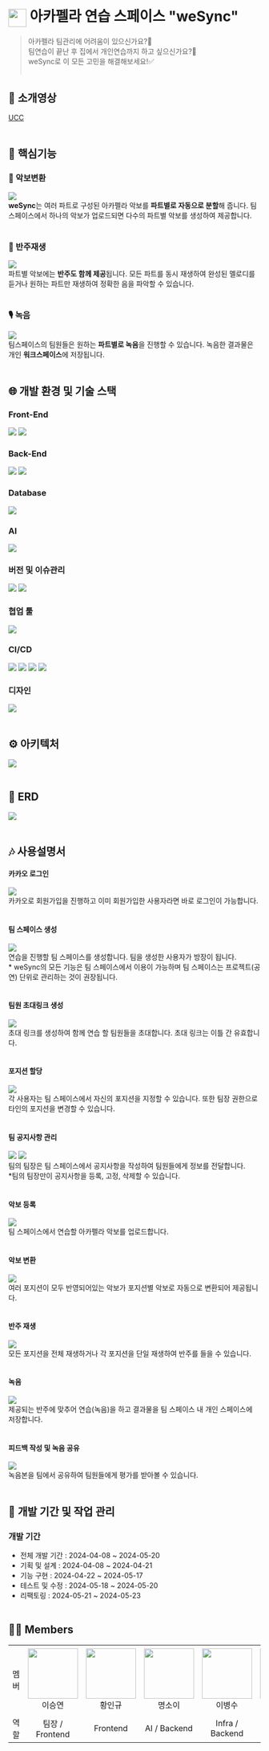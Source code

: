 # <img src="./images/logo.png" style="width: 36px; vertical-align: middle;"> 아카펠라 연습 스페이스 "weSync"

> 아카펠라 팀관리에 어려움이 있으신가요?📢<br>
팀연습이 끝난 후 집에서 개인연습까지 하고 싶으신가요?🎤<br>
weSync로 이 모든 고민을 해결해보세요!✅
<br><br>

## 🔗 소개영상
[UCC](https://drive.google.com/file/d/1kScbcJ66ZIOAQU7XDiMLnwCNyM7wiKO5/view?usp=drive_link)
<br><br>

## 🔔 핵심기능

### 🎼 악보변환
![](./images/변환결과.gif)
<br>
**weSync**는 여러 파트로 구성된 아카펠라 악보를 **파트별로 자동으로 분할**해 줍니다. 팀스페이스에서 하나의 악보가 업로드되면 다수의 파트별 악보를 생성하여 제공합니다.
<br><br>

### 🎹 반주재생
![](./images/반주재생.gif)
<br>
파트별 악보에는 **반주도 함께 제공**됩니다. 모든 파트를 동시 재생하여 완성된 멜로디를 듣거나 원하는 파트만 재생하여 정확한 음을 파악할 수 있습니다.
<br><br>

### 🎙️ 녹음
![](./images/녹음.gif)
<br>
팀스페이스의 팀원들은 원하는 **파트별로 녹음**을 진행할 수 있습니다. 녹음한 결과물은 개인 **워크스페이스**에 저장됩니다.
<br><br>

## 🌐 개발 환경 및 기술 스택

### Front-End
<p>
<img src="https://img.shields.io/badge/next.js-000000?style=flat-square&logo=next.js&logoColor=white"/>
<img src="https://img.shields.io/badge/Typescript-3178C6?style=flat-square&logo=Typescript&logoColor=white"/>
</p>

### Back-End
<img src="https://img.shields.io/badge/Spring boot-6DB33F?logo=springboot&logoColor=white">
<img src="https://img.shields.io/badge/JPA-F37143?logoColor=white">

### Database
<img src="https://img.shields.io/badge/MySQL-4479A1?logo=mysql&logoColor=white">

### AI
<img src="https://img.shields.io/badge/FastAPI-009688?logo=fastapi&logoColor=white">

### 버전 및 이슈관리
<img src="https://img.shields.io/badge/Gitlab-FC6D26?logo=gitlab&logoColor=white">
<img src="https://img.shields.io/badge/Jira-0052CC?logo=jira&logoColor=white">

### 협업 툴
<img src="https://img.shields.io/badge/Mattermost-0058CC?logo=mattermost&logoColor=white">

### CI/CD
<img src="https://img.shields.io/badge/Amazon EC2-FF9900?logo=amazonec2&logoColor=white">
<img src="https://img.shields.io/badge/Amazon S3-569A31?logo=amazons3&logoColor=white">
<img src="https://img.shields.io/badge/Jenkins-D24939?logo=jenkins&logoColor=white">
<img src="https://img.shields.io/badge/docker-2496ED?logo=docker&logoColor=white">

### 디자인
<img src="https://img.shields.io/badge/Figma-F24E1E?logo=figma&logoColor=white">
<br><br>

## ⚙️ 아키텍처
![](./images/architecture.png   )
<br><br>

## 🔑 ERD
![](./images/erd.png)
<br><br>

## 🎶 사용설명서

#### 카카오 로그인
![](./images/로그인.gif)
<br>
카카오로 회원가입을 진행하고 이미 회원가입한 사용자라면 바로 로그인이 가능합니다.
<br><br>

#### 팀 스페이스 생성
![](./images/팀생성.gif)
<br>
연습을 진행할 팀 스페이스를 생성합니다. 팀을 생성한 사용자가 방장이 됩니다. <br>
\* weSync의 모든 기능은 팀 스페이스에서 이용이 가능하며 팀 스페이스는 프로젝트(공연) 단위로 관리하는 것이 권장됩니다. 
<br><br>

#### 팀원 초대링크 생성
![](./images/초대링크생성.gif)
<br>
초대 링크를 생성하여 함께 연습 할 팀원들을 초대합니다. 초대 링크는 이틀 간 유효합니다.
<br><br>

#### 포지션 할당
![](./images/팀원포지션할당.gif)
<br>
각 사용자는 팀 스페이스에서 자신의 포지션을 지정할 수 있습니다. 또한 팀장 권한으로 타인의 포지션을 변경할 수 있습니다.
<br><br>

#### 팀 공지사항 관리
![](./images/공지사항등록.gif)
![](./images/공지사항고정및삭제.gif)
<br>
팀의 팀장은 팀 스페이스에서 공지사항을 작성하여 팀원들에게 정보를 전달합니다.<br>
\*팀의 팀장만이 공지사항을 등록, 고정, 삭제할 수 있습니다.
<br><br>

#### 악보 등록
![](./images/악보등록.gif)
<br>
팀 스페이스에서 연습할 아카펠라 악보를 업로드합니다.
<br><br>

#### 악보 변환
![](./images/변환결과.gif)
<br>
여러 포지션이 모두 반영되어있는 악보가 포지션별 악보로 자동으로 변환되어 제공됩니다.
<br><br>

#### 반주 재생
![](./images/반주재생.gif)
<br>
모든 포지션을 전체 재생하거나 각 포지션을 단일 재생하여 반주를 들을 수 있습니다.
<br><br>

#### 녹음
![](./images/녹음.gif)
<br>
제공되는 반주에 맞추어 연습(녹음)을 하고 결과물을 팀 스페이스 내 개인 스페이스에 저장합니다.
<br><br>

#### 피드백 작성 및 녹음 공유  
![](./images/피드백작성_녹음공유및취소.gif)
<br>
녹음본을 팀에서 공유하여 팀원들에게 평가를 받아볼 수 있습니다.
<br><br>

## 📅 개발 기간 및 작업 관리

### 개발 기간

- 전체 개발 기간 : 2024-04-08 ~ 2024-05-20
- 기획 및 설계 : 2024-04-08 ~ 2024-04-21
- 기능 구현 : 2024-04-22 ~ 2024-05-17
- 테스트 및 수정 : 2024-05-18 ~ 2024-05-20
- 리팩토링 : 2024-05-21 ~ 2024-05-23
<br><br>

## 🙋‍♂️ Members
<table>
    <tr height="140px">
    <td align="center" width="60px">
            멤버
      </td>
      <td align="center" width="130px"><img height="100px" width="100px" src="https://ifh.cc/g/TFkcLQ.png"/>
            <br />이승연
      </td>
      <td align="center" width="130px"><img height="100px" width="100px" src="https://ifh.cc/g/KFFZCw.png"/>
            <br />황인규
      </td>
      <td align="center" width="130px"><img height="100px" width="100px" src="https://github.com/myeongsoyi.png"/>
            <br />명소이
      </td>
      <td align="center" width="130px"><img height="100px" width="100px" src="https://ifh.cc/g/so15cp.png"/>
            <br />이병수
      </td>
      <td align="center" width="130px"><img height="100px" width="100px" src="https://ifh.cc/g/CWcTcf.png"/>
            <br />김평섭
      </td>
     </tr>
    <tr>
        <td align="center" width="60px">
            역할
      </td>
       <td align="center" width="130px">
           팀장 / Frontend
       </td>
       <td align="center" width="130px">
           Frontend
       </td>
       <td align="center" width="130px">
         AI / Backend
       </td>
       <td align="center" width="130px">
         Infra / Backend
       </td>
       <td align="center" width="130px">
         Backend
       </td>
    </tr>
</table>
